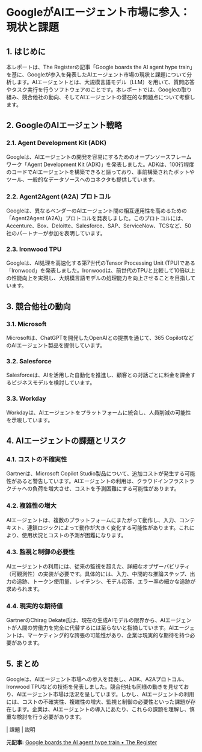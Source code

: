 # GoogleがAIエージェント市場に参入：現状と課題

## 1. はじめに

本レポートは、The Registerの記事「Google boards the AI agent hype train」を基に、Googleが参入を発表したAIエージェント市場の現状と課題について分析します。AIエージェントとは、大規模言語モデル（LLM）を用いて、質問応答やタスク実行を行うソフトウェアのことです。本レポートでは、Googleの取り組み、競合他社の動向、そしてAIエージェントの潜在的な問題点について考察します。

## 2. GoogleのAIエージェント戦略

### 2.1. Agent Development Kit (ADK)

Googleは、AIエージェントの開発を容易にするためのオープンソースフレームワーク「Agent Development Kit (ADK)」を発表しました。ADKは、100行程度のコードでAIエージェントを構築できると謳っており、事前構築されたボットやツール、一般的なデータソースへのコネクタも提供しています。

### 2.2. Agent2Agent (A2A) プロトコル

Googleは、異なるベンダーのAIエージェント間の相互運用性を高めるための「Agent2Agent (A2A)」プロトコルを発表しました。このプロトコルには、Accenture、Box、Deloitte、Salesforce、SAP、ServiceNow、TCSなど、50社のパートナーが参加を表明しています。

### 2.3. Ironwood TPU

Googleは、AI処理を高速化する第7世代のTensor Processing Unit (TPU)である「Ironwood」を発表しました。Ironwoodは、前世代のTPUと比較して10倍以上の性能向上を実現し、大規模言語モデルの処理能力を向上させることを目指しています。

## 3. 競合他社の動向

### 3.1. Microsoft

Microsoftは、ChatGPTを開発したOpenAIとの提携を通じて、365 CopilotなどのAIエージェント製品を提供しています。

### 3.2. Salesforce

Salesforceは、AIを活用した自動化を推進し、顧客との対話ごとに料金を課金するビジネスモデルを検討しています。

### 3.3. Workday

Workdayは、AIエージェントをプラットフォームに統合し、人員削減の可能性を示唆しています。

## 4. AIエージェントの課題とリスク

### 4.1. コストの不確実性

Gartnerは、Microsoft Copilot Studio製品について、追加コストが発生する可能性があると警告しています。AIエージェントの利用は、クラウドインフラストラクチャへの負荷を増大させ、コストを予測困難にする可能性があります。

### 4.2. 複雑性の増大

AIエージェントは、複数のプラットフォームにまたがって動作し、入力、コンテキスト、連鎖ロジックによって動作が大きく変化する可能性があります。これにより、使用状況とコストの予測が困難になります。

### 4.3. 監視と制御の必要性

AIエージェントの利用には、従来の監視を超えた、詳細なオブザーバビリティ（可観測性）の実装が必要です。具体的には、入力、中間的な推論ステップ、出力の追跡、トークン使用量、レイテンシ、モデル応答、エラー率の細かな追跡が求められます。

### 4.4. 現実的な期待値

GartnerのChirag Dekate氏は、現在の生成AIモデルの限界から、AIエージェントが人間の労働力を完全に代替するには至らないと指摘しています。AIエージェントは、マーケティング的な誇張の可能性があり、企業は現実的な期待を持つ必要があります。

## 5. まとめ

Googleは、AIエージェント市場への参入を発表し、ADK、A2Aプロトコル、Ironwood TPUなどの技術を発表しました。競合他社も同様の動きを見せており、AIエージェント市場は活況を呈しています。しかし、AIエージェントの利用には、コストの不確実性、複雑性の増大、監視と制御の必要性といった課題が存在します。企業は、AIエージェントの導入にあたり、これらの課題を理解し、慎重な検討を行う必要があります。

| 課題 | 説明 

**元記事:** [Google boards the AI agent hype train • The Register](https://www.theregister.com/2025/04/10/google_agentic_ai_cloud_next/)
